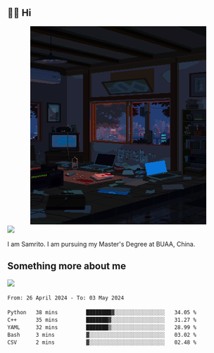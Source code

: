 ## 👋🏻 Hi

<div align="center">
<img alt="GIF" src="https://github.com/xiangsam/xiangsam/blob/271390e4ab50820a4594e3cb94b7ffaa6293de72/0_0EUAvTumWsRa2k6F.gif" width=400 height=450/>
</div>

<a href="https://github.com/xiangsam">
  <img src="https://komarev.com/ghpvc/?username=xiangsam&style=flat-square" />
</a>

I am Samrito. I am pursuing my Master's Degree at BUAA, China.


## Something more about me
<a href="https://github.com/xiangsam">
  <img src="https://github-readme-stats.vercel.app/api?username=xiangsam&show_icons=true&hide_border=true" />
</a>

<!--
<a href="https://github.com/xiangsam">
  <img src="https://github-readme-stats.vercel.app/api/top-langs/?username=xiangsam&layout=compact" />
</a>
-->

<!--START_SECTION:waka-->

```txt
From: 26 April 2024 - To: 03 May 2024

Python   38 mins         ████████▓░░░░░░░░░░░░░░░░   34.05 %
C++      35 mins         ███████▓░░░░░░░░░░░░░░░░░   31.27 %
YAML     32 mins         ███████▒░░░░░░░░░░░░░░░░░   28.99 %
Bash     3 mins          ▓░░░░░░░░░░░░░░░░░░░░░░░░   03.02 %
CSV      2 mins          ▓░░░░░░░░░░░░░░░░░░░░░░░░   02.48 %
```

<!--END_SECTION:waka-->

<!---
xiangsam/xiangsam is a ✨ special ✨ repository because its `README.md` (this file) appears on your GitHub profile.
You can click the Preview link to take a look at your changes.
--->
